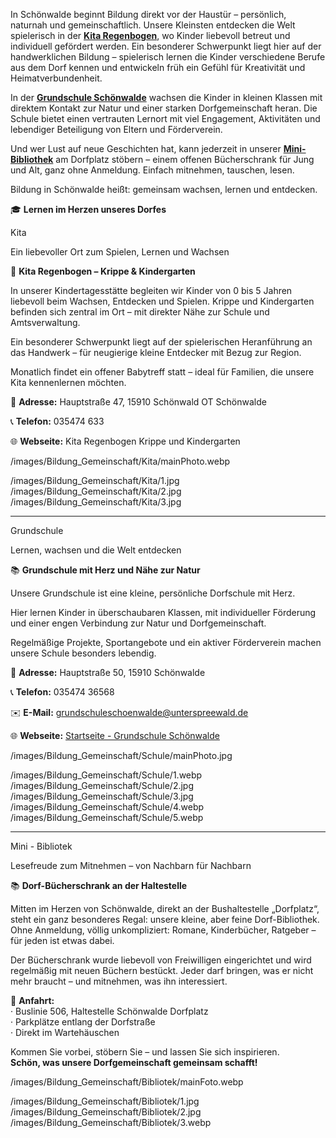 
<!-- INTRO_TEXT_START -->

In Schönwalde beginnt Bildung direkt vor der Haustür – persönlich, naturnah und gemeinschaftlich. Unsere Kleinsten entdecken die Welt spielerisch in der [**Kita Regenbogen**](/education#kita "Klick mich!"), wo Kinder liebevoll betreut und individuell gefördert werden. Ein besonderer Schwerpunkt liegt hier auf der handwerklichen Bildung – spielerisch lernen die Kinder verschiedene Berufe aus dem Dorf kennen und entwickeln früh ein Gefühl für Kreativität und Heimatverbundenheit.

In der [**Grundschule Schönwalde**](/education#grundschule "Klick mich!") wachsen die Kinder in kleinen Klassen mit direktem Kontakt zur Natur und einer starken Dorfgemeinschaft heran. Die Schule bietet einen vertrauten Lernort mit viel Engagement, Aktivitäten und lebendiger Beteiligung von Eltern und Förderverein.

Und wer Lust auf neue Geschichten hat, kann jederzeit in unserer [**Mini-Bibliothek**](/education#mini-bibliotek "Klick mich!") am Dorfplatz stöbern – einem offenen Bücherschrank für Jung und Alt, ganz ohne Anmeldung. Einfach mitnehmen, tauschen, lesen.

Bildung in Schönwalde heißt: gemeinsam wachsen, lernen und entdecken.

<!-- INTRO_TEXT_END -->

<!-- SEPARATE_TEXT_START -->
🎓 **Lernen im Herzen unseres Dorfes**
<!-- SEPARATE_TEXT_END -->

<!-- KITA_NAME_START --> 
Kita 
<!-- KITA_NAME_END -->

<!-- KITA_SLOGAN_START -->
Ein liebevoller Ort zum Spielen, Lernen und Wachsen
<!-- KITA_SLOGAN_END -->

<!-- KITA_TEXT_START -->
🎨 **Kita Regenbogen – Krippe & Kindergarten**

In unserer Kindertagesstätte begleiten wir Kinder von 0 bis 5 Jahren liebevoll beim Wachsen, Entdecken und Spielen. Krippe und Kindergarten befinden sich zentral im Ort – mit direkter Nähe zur Schule und Amtsverwaltung.  

Ein besonderer Schwerpunkt liegt auf der spielerischen Heranführung an das Handwerk – für neugierige kleine Entdecker mit Bezug zur Region.  

Monatlich findet ein offener Babytreff statt – ideal für Familien, die unsere Kita kennenlernen möchten.  

📌 **Adresse:** Hauptstraße 47, 15910 Schönwald OT Schönwalde   

📞 **Telefon:** 035474 633  

🌐 **Webseite:** Kita Regenbogen Krippe und Kindergarten  
<!-- KITA_TEXT_END -->

<!-- KITA_PHOTO_START -->
/images/Bildung_Gemeinschaft/Kita/mainPhoto.webp
<!-- KITA_PHOTO_END -->

<!-- KITA_IMAGES_START -->
/images/Bildung_Gemeinschaft/Kita/1.jpg
/images/Bildung_Gemeinschaft/Kita/2.jpg
/images/Bildung_Gemeinschaft/Kita/3.jpg
<!-- KITA_IMAGES_END -->

---


<!-- GRUNDSCHULE_NAME_START --> 
Grundschule 
<!-- GRUNDSCHULE_NAME_END -->

<!-- GRUNDSCHULE_SLOGAN_START -->
Lernen, wachsen und die Welt entdecken
<!-- GRUNDSCHULE_SLOGAN_END -->

<!-- GRUNDSCHULE_TEXT_START -->
📚 **Grundschule mit Herz und Nähe zur Natur**  

Unsere Grundschule ist eine kleine, persönliche Dorfschule mit Herz.  

Hier lernen Kinder in überschaubaren Klassen, mit individueller Förderung und einer engen Verbindung zur Natur und Dorfgemeinschaft.  

Regelmäßige Projekte, Sportangebote und ein aktiver Förderverein machen unsere Schule besonders lebendig.  

📌 **Adresse:** Hauptstraße 50, 15910 Schönwalde  

📞 **Telefon:** 035474 36568  

✉️ **E-Mail:** grundschuleschoenwalde@unterspreewald.de  

🌐 **Webseite:** [Startseite - Grundschule Schönwalde](https://www.grundschule-schoenwalde.de/)
<!-- GRUNDSCHULE_TEXT_END -->

<!-- GRUNDSCHULE_PHOTO_START -->
/images/Bildung_Gemeinschaft/Schule/mainPhoto.jpg
<!-- GRUNDSCHULE_PHOTO_END -->

<!-- GRUNDSCHULE_IMAGES_START -->
/images/Bildung_Gemeinschaft/Schule/1.webp
/images/Bildung_Gemeinschaft/Schule/2.jpg
/images/Bildung_Gemeinschaft/Schule/3.jpg
/images/Bildung_Gemeinschaft/Schule/4.webp
/images/Bildung_Gemeinschaft/Schule/5.webp
<!-- GRUNDSCHULE_IMAGES_END -->

---


<!-- MINIBIBLIOTEK_NAME_START --> 
Mini - Bibliotek 
<!-- MINIBIBLIOTEK_NAME_END -->

<!-- MINIBIBLIOTEK_SLOGAN_START -->
Lesefreude zum Mitnehmen – von Nachbarn für Nachbarn
<!-- MINIBIBLIOTEK_SLOGAN_END -->

<!-- MINIBIBLIOTEK_TEXT_START -->
📚 **Dorf-Bücherschrank an der Haltestelle**  

Mitten im Herzen von Schönwalde, direkt an der Bushaltestelle „Dorfplatz“, steht ein ganz besonderes Regal: unsere kleine, aber feine Dorf-Bibliothek. Ohne Anmeldung, völlig unkompliziert: Romane, Kinderbücher, Ratgeber – für jeden ist etwas dabei.  

Der Bücherschrank wurde liebevoll von Freiwilligen eingerichtet und wird regelmäßig mit neuen Büchern bestückt. Jeder darf bringen, was er nicht mehr braucht – und mitnehmen, was ihn interessiert.  

📌 **Anfahrt:**  
· Buslinie 506, Haltestelle Schönwalde Dorfplatz  
· Parkplätze entlang der Dorfstraße  
· Direkt im Wartehäuschen    

Kommen Sie vorbei, stöbern Sie – und lassen Sie sich inspirieren.  
**Schön, was unsere Dorfgemeinschaft gemeinsam schafft!**  
<!-- MINIBIBLIOTEK_TEXT_END -->
<!-- MINIBIBLIOTEK_PHOTO_START -->
/images/Bildung_Gemeinschaft/Bibliotek/mainFoto.webp
<!-- MINIBIBLIOTEK_PHOTO_END -->

<!-- MINIBIBLIOTEK_IMAGES_START -->
/images/Bildung_Gemeinschaft/Bibliotek/1.jpg
/images/Bildung_Gemeinschaft/Bibliotek/2.jpg
/images/Bildung_Gemeinschaft/Bibliotek/3.webp
<!-- MINIBIBLIOTEK_IMAGES_END -->
